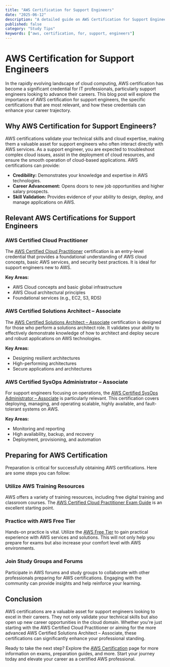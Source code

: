 ```yaml
---
title: "AWS Certification for Support Engineers"
date: "2025-06-12"
description: "A detailed guide on AWS Certification for Support Engineers"
published: false
category: "Study Tips"
keywords: ["aws, certification, for, support, engineers"]
---
```


# AWS Certification for Support Engineers

In the rapidly evolving landscape of cloud computing, AWS certification has become a significant credential for IT professionals, particularly support engineers looking to advance their careers. This blog post will explore the importance of AWS certification for support engineers, the specific certifications that are most relevant, and how these credentials can enhance your career trajectory.

## Why AWS Certification for Support Engineers?

AWS certifications validate your technical skills and cloud expertise, making them a valuable asset for support engineers who often interact directly with AWS services. As a support engineer, you are expected to troubleshoot complex cloud issues, assist in the deployment of cloud resources, and ensure the smooth operation of cloud-based applications. AWS certifications can provide:

- **Credibility:** Demonstrates your knowledge and expertise in AWS technologies.
- **Career Advancement:** Opens doors to new job opportunities and higher salary prospects.
- **Skill Validation:** Provides evidence of your ability to design, deploy, and manage applications on AWS.

## Relevant AWS Certifications for Support Engineers

### AWS Certified Cloud Practitioner

The [AWS Certified Cloud Practitioner](https://aws.amazon.com/certification/certified-cloud-practitioner/) certification is an entry-level credential that provides a foundational understanding of AWS cloud concepts, basic AWS services, and security best practices. It is ideal for support engineers new to AWS.

**Key Areas:**
- AWS Cloud concepts and basic global infrastructure
- AWS Cloud architectural principles
- Foundational services (e.g., EC2, S3, RDS)

### AWS Certified Solutions Architect – Associate

The [AWS Certified Solutions Architect – Associate](https://aws.amazon.com/certification/certified-solutions-architect-associate/) certification is designed for those who perform a solutions architect role. It validates your ability to effectively demonstrate knowledge of how to architect and deploy secure and robust applications on AWS technologies.

**Key Areas:**
- Designing resilient architectures
- High-performing architectures
- Secure applications and architectures

### AWS Certified SysOps Administrator – Associate

For support engineers focusing on operations, the [AWS Certified SysOps Administrator – Associate](https://aws.amazon.com/certification/certified-sysops-admin-associate/) is particularly relevant. This certification covers deploying, managing, and operating scalable, highly available, and fault-tolerant systems on AWS.

**Key Areas:**
- Monitoring and reporting
- High availability, backup, and recovery
- Deployment, provisioning, and automation

## Preparing for AWS Certification

Preparation is critical for successfully obtaining AWS certifications. Here are some steps you can follow:

### Utilize AWS Training Resources

AWS offers a variety of training resources, including free digital training and classroom courses. The [AWS Certified Cloud Practitioner Exam Guide](https://d1.awsstatic.com/training-and-certification/docs-cloud-practitioner/AWS-Certified-Cloud-Practitioner_Exam-Guide.pdf) is an excellent starting point.

### Practice with AWS Free Tier

Hands-on practice is vital. Utilize the [AWS Free Tier](https://aws.amazon.com/free/) to gain practical experience with AWS services and solutions. This will not only help you prepare for exams but also increase your comfort level with AWS environments.

### Join Study Groups and Forums

Participate in AWS forums and study groups to collaborate with other professionals preparing for AWS certifications. Engaging with the community can provide insights and help reinforce your learning.

## Conclusion

AWS certifications are a valuable asset for support engineers looking to excel in their careers. They not only validate your technical skills but also open up new career opportunities in the cloud domain. Whether you're just starting with the AWS Certified Cloud Practitioner or aiming for the more advanced AWS Certified Solutions Architect – Associate, these certifications can significantly enhance your professional standing.

Ready to take the next step? Explore the [AWS Certification](https://aws.amazon.com/certification/) page for more information on exams, preparation guides, and more. Start your journey today and elevate your career as a certified AWS professional.